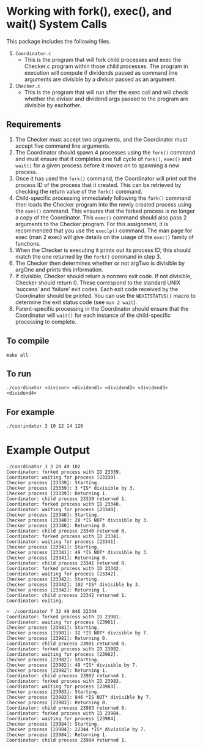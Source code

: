 # Working with fork(), exec(), and wait() System Calls

This package includes the following files.

1. `Coordinator.c`
   - This is the program that will fork child processes and exec the Checker.c program within those child processes. The program in execution will compute if dividends passed as command line arguments are divisible by a divisor passed as an argument.
2. `Checker.c`
   - This is the program that will run after the exec call and will check whether the divisor and dividend args passed to the program are divisible by eachother.

## Requirements

1. The Checker must accept two arguments, and the Coordinator must accept five command line
arguments.
2. The Coordinator should spawn 4 processes using the `fork()` command and must ensure that it
completes one full cycle of `fork()`, `exec()` and `wait()` for a given process before it moves on to
spawning a new process.
3. Once it has used the `fork()` command, the Coordinator will print out the process ID of the process that
it created. This can be retrieved by checking the return value of the `fork()` command.
4. Child-specific processing immediately following the `fork()` command then loads the Checker program
into the newly created process using the `exec()` command. This ensures that the forked process is no
longer a copy of the Coordinator. This `exec()` command should also pass 2 arguments to the Checker
program. For this assignment, it is recommended that you use the `execlp()` command. The man
page for exec (man 2 exec) will give details on the usage of the `exec()` family of functions.
5. When the Checker is executing it prints out its process ID; this should match the one returned by the
`fork()` command in step 3.
6. The Checker then determines whether or not argTwo is divisible by argOne and prints this information.
7. If divisible, Checker should return a nonzero exit code. If not divisible, Checker should return 0. These
correspond to the standard UNIX ‘success’ and ‘failure’ exit codes. Each exit code received by the
Coordinator should be printed. You can use the `WEXITSTATUS()` macro to determine the exit status
code (see `man 2 wait`).
8. Parent-specific processing in the Coordinator should ensure that the Coordinator will `wait()` for
each instance of the child-specific processing to complete.

## To compile
    make all

## To run
```
./coordinator <divisor> <dividend1> <dividend2> <dividend3> <dividend4>
```

## For example
```
./coorindator 3 10 12 14 120
```

# Example Output
```
./coordinator 3 3 20 49 102
Coordinator: forked process with ID 23339.
Coordinator: waiting for process [23339].
Checker process [23339]: Starting.
Checker process [23339]: 3 *IS* divisible by 3.
Checker process [23339]: Returning 1.
Coordinator: child process 23339 returned 1.
Coordinator: forked process with ID 23340.
Coordinator: waiting for process [23340].
Checker process [23340]: Starting.
Checker process [23340]: 20 *IS NOT* divisible by 3.
Checker process [23340]: Returning 0.
Coordinator: child process 23340 returned 0.
Coordinator: forked process with ID 23341.
Coordinator: waiting for process [23341].
Checker process [23341]: Starting.
Checker process [23341]: 49 *IS NOT* divisible by 3.
Checker process [23341]: Returning 0.
Coordinator: child process 23341 returned 0.
Coordinator: forked process with ID 23342.
Coordinator: waiting for process [23342].
Checker process [23342]: Starting.
Checker process [23342]: 102 *IS* divisible by 3.
Checker process [23342]: Returning 1.
Coordinator: child process 23342 returned 1.
Coordinator: exiting.

> ./coordinator 7 32 49 846 22344
Coordinator: forked process with ID 23981.
Coordinator: waiting for process [23981].
Checker process [23981]: Starting.
Checker process [23981]: 32 *IS NOT* divisible by 7.
Checker process [23981]: Returning 0.
Coordinator: child process 23981 returned 0.
Coordinator: forked process with ID 23982.
Coordinator: waiting for process [23982].
Checker process [23982]: Starting.
Checker process [23982]: 49 *IS* divisible by 7.
Checker process [23982]: Returning 1.
Coordinator: child process 23982 returned 1.
Coordinator: forked process with ID 23983.
Coordinator: waiting for process [23983].
Checker process [23983]: Starting.
Checker process [23983]: 846 *IS NOT* divisible by 7.
Checker process [23983]: Returning 0.
Coordinator: child process 23983 returned 0.
Coordinator: forked process with ID 23984.
Coordinator: waiting for process [23984].
Checker process [23984]: Starting.
Checker process [23984]: 22344 *IS* divisible by 7.
Checker process [23984]: Returning 1.
Coordinator: child process 23984 returned 1.
```